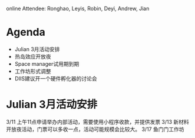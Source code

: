 online Attendee: Ronghao, Leyis, Robin, Deyi, Andrew, Jian

# Agenda

- Julian 3月活动安排
- 热岛效应开放夜
- Space manager试用期到期
- 工作坊形式调整
- DIIS建议开一个硬件孵化器的讨论会

# Julian 3月活动安排
3/11 上午11点申请举办内部活动，需要使用小程序收款，并提供发票
3/13 新材料开放夜活动，门票可以多收一点，活动可能规模会比较大。
3/17 鱼门门工作坊

